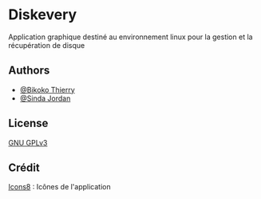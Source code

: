 # Diskevery

Application graphique destiné au environnement linux pour la gestion et la récupération de disque


## Authors

- [@Bikoko Thierry](https://www.github.com/BikTH)
- [@Sinda Jordan](https://www.github.com/sinda-678)


## License

[GNU GPLv3](https://choosealicense.com/licenses/gpl-3.0/)


## Crédit

[Icons8](https://icones8.fr) : Icônes de l'application


